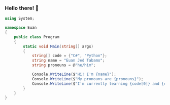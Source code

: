 ### Hello there! 👋

```csharp
using System;

namespace Euan
{
    public class Program
    {
        static void Main(string[] args)
        {
            string[] code = {"C#", "Python"};
            string name = "Euan Jed Tabamo";
            string pronouns = @"he/him";

            Console.WriteLine($"Hi! I'm {name}");
            Console.WriteLine($"My pronouns are {pronouns}");
            Console.WriteLine($"I'm currently learning {code[0]} and {code[1]}");
        }
    }
}

```

<!--
**u1tbmo/u1tbmo** is a ✨ _special_ ✨ repository because its `README.md` (this file) appears on your GitHub profile.

Here are some ideas to get you started:

- 🔭 I’m currently working on ...
- 🌱 I’m currently learning ...
- 👯 I’m looking to collaborate on ...
- 🤔 I’m looking for help with ...
- 💬 Ask me about ...
- 📫 How to reach me: ...
- 😄 Pronouns: ...
- ⚡ Fun fact: ... 
-->
